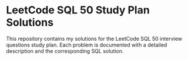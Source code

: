 
# LeetCode SQL 50 Study Plan Solutions

This repository contains my solutions for the LeetCode SQL 50 interview questions study plan. Each problem is documented with a detailed description and the corresponding SQL solution.

